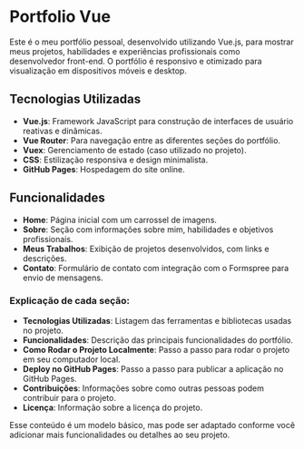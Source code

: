 # Portfolio Vue

Este é o meu portfólio pessoal, desenvolvido utilizando Vue.js, para mostrar meus projetos, habilidades e experiências profissionais como desenvolvedor front-end. O portfólio é responsivo e otimizado para visualização em dispositivos móveis e desktop.

## Tecnologias Utilizadas

- **Vue.js**: Framework JavaScript para construção de interfaces de usuário reativas e dinâmicas.
- **Vue Router**: Para navegação entre as diferentes seções do portfólio.
- **Vuex**: Gerenciamento de estado (caso utilizado no projeto).
- **CSS**: Estilização responsiva e design minimalista.
- **GitHub Pages**: Hospedagem do site online.

## Funcionalidades

- **Home**: Página inicial com um carrossel de imagens.
- **Sobre**: Seção com informações sobre mim, habilidades e objetivos profissionais.
- **Meus Trabalhos**: Exibição de projetos desenvolvidos, com links e descrições.
- **Contato**: Formulário de contato com integração com o Formspree para envio de mensagens.


### Explicação de cada seção:

- **Tecnologias Utilizadas**: Listagem das ferramentas e bibliotecas usadas no projeto.
- **Funcionalidades**: Descrição das principais funcionalidades do portfólio.
- **Como Rodar o Projeto Localmente**: Passo a passo para rodar o projeto em seu computador local.
- **Deploy no GitHub Pages**: Passo a passo para publicar a aplicação no GitHub Pages.
- **Contribuições**: Informações sobre como outras pessoas podem contribuir para o projeto.
- **Licença**: Informação sobre a licença do projeto.

Esse conteúdo é um modelo básico, mas pode ser adaptado conforme você adicionar mais funcionalidades ou detalhes ao seu projeto.